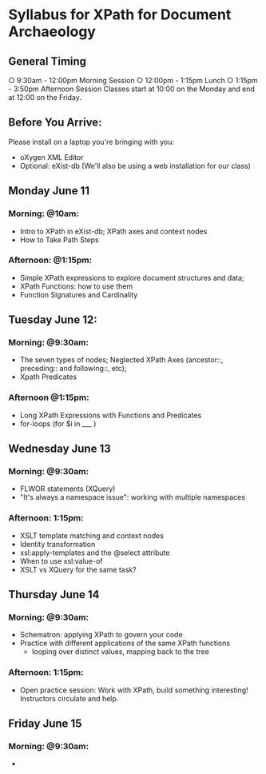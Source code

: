 # Syllabus for XPath for Document Archaeology
## General Timing 
○ 9:30am	-	12:00pm	 Morning	Session
○ 12:00pm	-	1:15pm Lunch
○ 1:15pm	-	3:50pm Afternoon	Session
Classes	start	at 10:00 on	the	Monday	and	end	at	12:00 on	the	Friday.	

## Before You Arrive: 
Please install on a laptop you're bringing with you: 
* oXygen XML Editor 
* Optional: eXist-db (We'll also be using a web installation for our class)

## Monday June 11
### Morning: @10am: 
* Intro to XPath in eXist-db; XPath axes and context nodes
* How to Take Path Steps

### Afternoon: @1:15pm: 
* Simple XPath expressions to explore document structures and data; 
* XPath Functions: how to use them 
* Function Signatures and Cardinality

## Tuesday June 12: 
### Morning: @9:30am: 
* The seven types of nodes; Neglected XPath Axes (ancestor::, preceding:: and following::, etc);
* Xpath Predicates 

### Afternoon @1:15pm: 
* Long XPath Expressions with Functions and Predicates
* for-loops (for $i in ___ )

## Wednesday June 13
### Morning: @9:30am:
* FLWOR statements (XQuery)
* "It's always a namespace issue": working with multiple namespaces

### Afternoon: 1:15pm:
* XSLT template matching and context nodes
* Identity transformation
* xsl:apply-templates and the @select attribute
* When to use xsl:value-of 
* XSLT vs XQuery for the same task?


## Thursday June 14
### Morning: @9:30am:
* Schematron: applying XPath to govern your code
* Practice with different applications of the same XPath functions 
  * looping over distinct values, mapping back to the tree

### Afternoon: 1:15pm:
* Open practice session: Work with XPath, build something interesting! Instructors circulate and help.

## Friday June 15 
### Morning: @9:30am: 
* 
